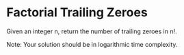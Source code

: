 # Factorial Trailing Zeroes

Given an integer n, return the number of trailing zeroes in n!.

Note: Your solution should be in logarithmic time complexity.
